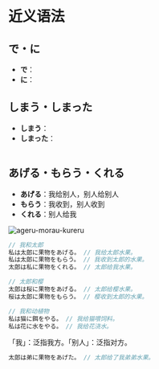 # 近义语法

## で・に

- **で**：
- **に**：

## しまう・しまった

- **しまう**：
- **しまった**：

```js

```

## あげる・もらう・くれる

- **あげる**：我给别人，别人给别人
- **もらう**：我收到，别人收到
- **くれる**：别人给我

![ageru-morau-kureru](/vocab-compare-ageru-morau-kureru.svg)

```js
// 我和太郎
私は太郎に果物をあげる。 // 我给太郎水果。
私は太郎に果物をもらう。 // 我收到太郎的水果。
太郎は私に果物をくれる。 // 太郎给我水果。

// 太郎和樱
太郎は桜に果物をあげる。 // 太郎给樱水果。
桜は太郎に果物をもらう。 // 樱收到太郎的水果。

// 我和动植物
私は猫に餌をやる。 // 我给猫喂饲料。
私は花に水をやる。 // 我给花浇水。
```

「我」：泛指我方。「别人」：泛指对方。

```js
太郎は弟に果物をあげた。 // 太郎给了我弟弟水果。
```
